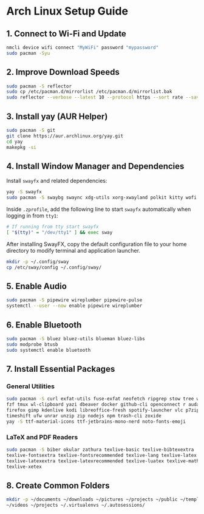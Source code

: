 # Arch Linux Setup Guide

## 1. Connect to Wi-Fi and Update

```bash
nmcli device wifi connect "MyWiFi" password "mypassword"
sudo pacman -Syu
```

## 2. Improve Download Speeds

```bash
sudo pacman -S reflector
sudo cp /etc/pacman.d/mirrorlist /etc/pacman.d/mirrorlist.bak
sudo reflector --verbose --latest 10 --protocol https --sort rate --save /etc/pacman.d/mirrorlist
```

## 3. Install yay (AUR Helper)

```bash
sudo pacman -S git
git clone https://aur.archlinux.org/yay.git
cd yay
makepkg -si
```

## 4. Install Window Manager and Dependencies

Install `swayfx` and related dependencies:

```bash
yay -S swayfx
sudo pacman -S swaybg swaync xdg-utils xorg-xwayland polkit kitty wofi waybar
```

Inside `.zprofile`, add the following line to start `swayfx` automatically when
logging in from `tty1`:

```bash
# If running from tty start swayfx
[ "$(tty)" = "/dev/tty1" ] && exec sway
```

After installing SwayFX, copy the default configuration file to your home
directory to modify terminal and application launcher.

```bash
mkdir -p ~/.config/sway
cp /etc/sway/config ~/.config/sway/
```

## 5. Enable Audio

```bash
sudo pacman -S pipewire wireplumber pipewire-pulse
systemctl --user --now enable pipewire wireplumber
```

## 6. Enable Bluetooth

```bash
sudo pacman -S bluez bluez-utils blueman bluez-libs
sudo modprobe btusb
sudo systemctl enable bluetooth
```

## 7. Install Essential Packages

### General Utilities

```bash
sudo pacman -S curl exfat-utils fuse-exfat neofetch ripgrep stow tree wget fd
fzf tmux wl-clipboard yazi dbeaver docker github-cli openconnect r audacity
firefox gimp kdenlive kodi libreoffice-fresh spotify-launcher vlc p7zip tar
timeshift ufw unrar unzip zip nodejs npm trash-cli zoxide
yay -S ttf-material-icons ttf-jetbrains-mono-nerd noto-fonts-emoji
```

### LaTeX and PDF Readers

```bash
sudo pacman -S biber okular zathura texlive-basic texlive-bibtexextra 
texlive-fontsextra texlive-fontsrecommended texlive-lang texlive-latex 
texlive-latexextra texlive-latexrecommended texlive-luatex texlive-mathscience 
texlive-xetex
```

## 8. Create Common Folders

```bash
mkdir -p ~/documents ~/downloads ~/pictures ~/projects ~/public ~/templates 
~/videos ~/projects ~/.virtualenvs ~/.autosessions/
